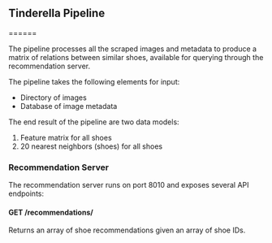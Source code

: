 ## Tinderella Pipeline
======

The pipeline processes all the scraped images and metadata to produce a matrix of relations between similar shoes, available for querying through the recommendation server. 

The pipeline takes the following elements for input:
* Directory of images
* Database of image metadata

The end result of the pipeline are two data models:
1. Feature matrix for all shoes
2. 20 nearest neighbors (shoes) for all shoes


### Recommendation Server

The recommendation server runs on port 8010 and exposes several API endpoints:

#### GET /recommendations/
Returns an array of shoe recommendations given an array of shoe IDs. 
